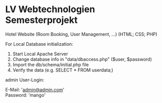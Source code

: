 # LV Webtechnologien Semesterprojekt
Hotel Website (Room Booking, User Management, ...)
(HTML; CSS; PHP)

For Local Database initialization:
1. Start Local Apache Server
2. Change database info in "data/dbaccess.php" ($user, $password)
3. Import the db/schema/initial.php file
4. Verify the data (e.g. SELECT * FROM userdata;)

admin User-Login:

E-Mail: 'admin@admin.com'\
Password: 'mango'
